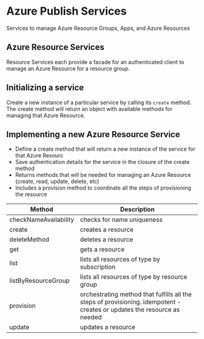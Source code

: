 # Azure Publish Services

Services to manage Azure Resource Groups, Apps, and Azure Resources

## Azure Resource Services

Resource Services each provide a facade for an authenticated client to manage an Azure Resource for a resource group.

## Initializing a service

Create a new instance of a particular service by calling its `create` method. The create method will return an object with available methods for managing that Azure Resource.

## Implementing a new Azure Resource Service
- Define a create method that will return a new instance of the service for that Azure Resourc
- Save authentication details for the service in the closure of the create method
- Returns methods that will be needed for managing an Azure Resource (create, read, update, delete, etc)
- Includes a provision method to coordinate all the steps of provisioning the resource

| Method      | Description |
| ----------- | ----------- |
| checkNameAvailability | checks for name uniqueness |
| create | creates a resource |
| deleteMethod | deletes a resource |
| get | gets a resource |
| list | lists all resources of type by subscription |
| listByResourceGroup | lists all resources of type by resource group |
| provision | orchestrating method that fulfills all the steps of provisioning. idempotent - creates or updates the resource as needed |
| update | updates a resource |

